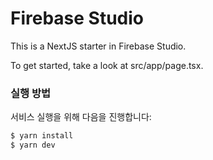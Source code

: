 # Firebase Studio

This is a NextJS starter in Firebase Studio.

To get started, take a look at src/app/page.tsx.

### 실행 방법

서비스 실행을 위해 다음을 진행합니다:

```bash
$ yarn install
$ yarn dev
```
